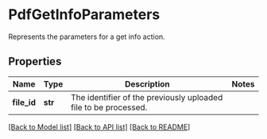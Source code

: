 # PdfGetInfoParameters

Represents the parameters for a get info action.
## Properties
Name | Type | Description | Notes
------------ | ------------- | ------------- | -------------
**file_id** | **str** | The identifier of the previously uploaded file to be processed. | 

[[Back to Model list]](../README.md#documentation-for-models) [[Back to API list]](../README.md#documentation-for-api-endpoints) [[Back to README]](../README.md)


